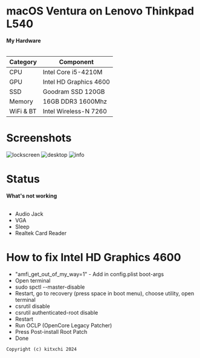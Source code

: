 # macOS Ventura on Lenovo Thinkpad L540 



<summary><strong>My Hardware</strong></summary>
<br>

| Category  | Component                            |
| --------- | ------------------------------------ |
| CPU       | Intel Core i5-4210M                 |
| GPU       | Intel HD Graphics 4600               |
| SSD       | Goodram SSD 120GB               |
| Memory    | 16GB DDR3 1600Mhz                     |
| WiFi & BT | Intel Wireless-N 7260                |

# Screenshots

![lockscreen](https://github.com/user-attachments/assets/a930d897-a93d-4631-bd62-4a56b2194895)
![desktop](https://github.com/user-attachments/assets/f9ca0758-fc43-44b8-8c04-bb7f0e103697)
![info](https://github.com/user-attachments/assets/bbca4895-ef3f-46dc-989e-4758b3203c14)

# Status
  
<summary><strong>What's not working</strong></summary>
</br>

- Audio Jack
- VGA
- Sleep
- Realtek Card Reader


# How to fix Intel HD Graphics 4600

- "amfi_get_out_of_my_way=1" - Add in config.plist boot-args
- Open terminal
- sudo spctl --master-disable
- Restart, go to recovery (press space in boot menu), choose utility, open terminal
- csrutil disable
- csrutil authenticated-root disable
- Restart
- Run OCLP (OpenCore Legacy Patcher)
- Press Post-install Root Patch
- Done



```Copyright (c) kitxchi 2024```
